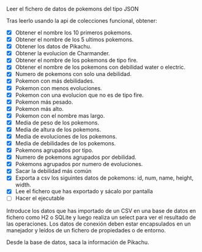 Leer el fichero de datos de pokemons del tipo JSON

Tras leerlo usando la api de colecciones funcional, obtener:

-[x] Obtener el nombre los 10 primeros pokemons.
-[x] Obtener el nombre de los 5 ultimos pokemons.
-[x] Obtener los datos de Pikachu.
-[x] Obtener la evolucion de Charmander.
-[x] Obtener el nombre de los pokemons de tipo fire.
-[x] Obtener el nombre de los pokemons con debilidad water o electric.
-[x] Numero de pokemons con solo una debilidad.
-[x] Pokemon con más debilidades.
-[x] Pokemon con menos evoluciones.
-[x] Pokemon con una evolucion que no es de tipo fire.
-[x] Pokemon más pesado.
-[x] Pokemon más alto.
-[x] Pokemon con el nombre mas largo.
-[x] Media de peso de los pokemons.
-[x] Media de altura de los pokemons.
-[x] Media de evoluciones de los pokemons.
-[x] Media de debilidades de los pokemons.
-[x] Pokemons agrupados por tipo.
-[x] Numero de pokemons agrupados por debilidad.
-[x] Pokemons agrupados por numero de evoluciones.
-[x] Sacar la debilidad más común
-[x] Exporta a csv los siguintes datos de pokemons: id, num, name, height, width. 
-[x] Lee el fichero que has exportado y sácalo por pantalla
-[ ] Hacer el ejecutable

Introduce los datos que has importado de un CSV en una base de datos en fichero como H2 o SQLite y luego realiza un select para ver el resultado de las operaciones. Los datos de conexión deben estar encapsulados en un manejador y leídos de un fichero de propiedades o de entorno.

Desde la base de datos, saca la información de Pikachu.

